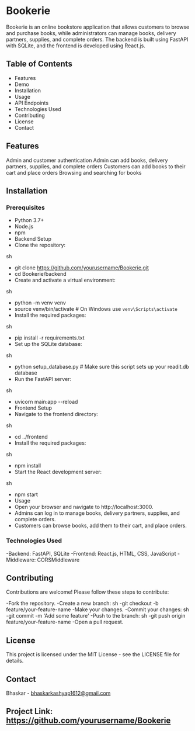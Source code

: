 # Bookerie
Bookerie is an online bookstore application that allows customers to browse and purchase books, while administrators can manage books, delivery partners, supplies, and complete orders. The backend is built using FastAPI with SQLite, and the frontend is developed using React.js.

## Table of Contents
- Features
- Demo
- Installation
- Usage
- API Endpoints
- Technologies Used
- Contributing
- License
- Contact


## Features
Admin and customer authentication
Admin can add books, delivery partners, supplies, and complete orders
Customers can add books to their cart and place orders
Browsing and searching for books


## Installation

### Prerequisites
- Python 3.7+
- Node.js
- npm
- Backend Setup
- Clone the repository:

sh
- git clone https://github.com/yourusername/Bookerie.git
- cd Bookerie/backend
- Create and activate a virtual environment:

sh
- python -m venv venv
- source venv/bin/activate   # On Windows use `venv\Scripts\activate`
- Install the required packages:

sh
- pip install -r requirements.txt
- Set up the SQLite database:

sh
- python setup_database.py  # Make sure this script sets up your readit.db database
- Run the FastAPI server:

sh
- uvicorn main:app --reload
- Frontend Setup
- Navigate to the frontend directory:

sh
- cd ../frontend
- Install the required packages:

sh
- npm install
- Start the React development server:

sh
- npm start
- Usage
- Open your browser and navigate to http://localhost:3000.
- Admins can log in to manage books, delivery partners, supplies, and complete orders.
- Customers can browse books, add them to their cart, and place orders.


### Technologies Used
-Backend: FastAPI, SQLite
-Frontend: React.js, HTML, CSS, JavaScript
-Middleware: CORSMiddleware

## Contributing
Contributions are welcome! Please follow these steps to contribute:

-Fork the repository.
-Create a new branch:
sh
-git checkout -b feature/your-feature-name
-Make your changes.
-Commit your changes:
sh
-git commit -m 'Add some feature'
-Push to the branch:
sh
-git push origin feature/your-feature-name
-Open a pull request.

## License
This project is licensed under the MIT License - see the LICENSE file for details.

## Contact
Bhaskar - bhaskarkashyap1612@gmail.com

## Project Link: https://github.com/yourusername/Bookerie
